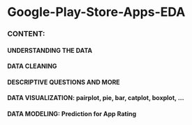 # Google-Play-Store-Apps-EDA
### CONTENT:
####   UNDERSTANDING THE DATA
####   DATA CLEANING
####   DESCRIPTIVE QUESTIONS AND MORE
####   DATA VISUALIZATION: pairplot, pie, bar, catplot, boxplot, ...
####   DATA MODELING: Prediction for App Rating
